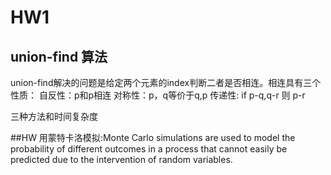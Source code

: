 # HW1
## union-find 算法
union-find解决的问题是给定两个元素的index判断二者是否相连。相连具有三个性质：
自反性：p和p相连
对称性：p，q等价于q,p
传递性: if p-q,q-r 则 p-r

三种方法和时间复杂度

##HW
用蒙特卡洛模拟:Monte Carlo simulations are used to model the probability of different outcomes in a process that cannot easily be predicted due to the intervention of random variables.



